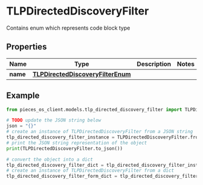 # TLPDirectedDiscoveryFilter

Contains enum which represents code block type

## Properties

Name | Type | Description | Notes
------------ | ------------- | ------------- | -------------
**name** | [**TLPDirectedDiscoveryFilterEnum**](TLPDirectedDiscoveryFilterEnum) |  | 

## Example

```python
from pieces_os_client.models.tlp_directed_discovery_filter import TLPDirectedDiscoveryFilter

# TODO update the JSON string below
json = "{}"
# create an instance of TLPDirectedDiscoveryFilter from a JSON string
tlp_directed_discovery_filter_instance = TLPDirectedDiscoveryFilter.from_json(json)
# print the JSON string representation of the object
print(TLPDirectedDiscoveryFilter.to_json())

# convert the object into a dict
tlp_directed_discovery_filter_dict = tlp_directed_discovery_filter_instance.to_dict()
# create an instance of TLPDirectedDiscoveryFilter from a dict
tlp_directed_discovery_filter_form_dict = tlp_directed_discovery_filter.from_dict(tlp_directed_discovery_filter_dict)
```



